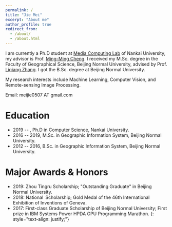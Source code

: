 ```yaml
---
permalink: /
title: "Jie Mei"
excerpt: "About me"
author_profile: true
redirect_from: 
  - /about/
  - /about.html
---
```


I am currently a Ph.D student at [Media Computing Lab](https://mmcheng.net/) of Nankai University, my advisor is Prof. [Ming-Ming Cheng](https://mmcheng.net/cmm/). 
I received my M.Sc. degree in the Faculty of Geographical Science, Beijing Normal University, advised by Prof. [Liqiang Zhang](https://geot.bnu.edu.cn/Public/htm/news/5/194.html). 
I got the B.Sc. degree at Beijing Normal University.

My research interests include Machine Learning, Computer Vision, and Remote-sensing Image Processing.

Email: meijie0507 AT gmail.com

# Education
* 2019 -- , Ph.D in Computer Science, Nankai University.
* 2016 -- 2019, M.Sc. in Geographic Information System, Beijing Normal University.
* 2012 -- 2016, B.Sc. in Geographic Information System, Beijing Normal University.

# Major Awards & Honors


* 2019: Zhou Tingru Scholarship; "Outstanding Graduate" in Beijing Normal University.
* 2018: National Scholarship; Gold Medal of the 46th International Exhibition of Inventions of Geneva.
* 2017: First-class Graduate Scholarship of Beijing Normal University; First prize in IBM Systems Power HPDA GPU Programming Marathon.
{: style="text-align: justify;"}

<script type="text/javascript" id="clstr_globe" src="//clustrmaps.com/globe.js?w=300&d=iEfoJ2a3aSRrfkkD55uM2xvtuLrHssd-k4OtzGp8_j8"></script>
